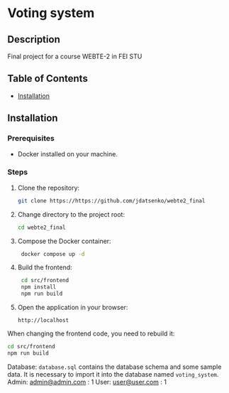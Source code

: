 # Voting system

## Description

Final project for a course WEBTE-2 in FEI STU

## Table of Contents

- [Installation](#installation)

## Installation

### Prerequisites

- Docker installed on your machine.

### Steps

1. Clone the repository:
   ```sh
   git clone https://https://github.com/jdatsenko/webte2_final
   ```
2. Change directory to the project root:
   ```sh
   cd webte2_final
   ```
3. Compose the Docker container:
   ```sh
    docker compose up -d
   ```
4. Build the frontend:
   ```sh
    cd src/frontend
    npm install
    npm run build
   ```
5. Open the application in your browser:
   ```
   http://localhost
   ```

When changing the frontend code, you need to rebuild it:

```sh
cd src/frontend
npm run build
```

Database:
`database.sql` contains the database schema and some sample data. It is necessary to import it into the database named `voting_system`.
Admin: admin@admin.com : 1
User: user@user.com : 1
